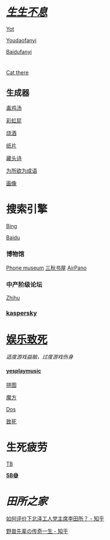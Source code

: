 
# ***[生生不息](https://aidn.jp/mikutap/)***
 

[Yot](https://www.youdao.com/result?word=hello%20world&lang=en)

[Youdaofanyi](https://fanyi.youdao.com)

[Baidufanyi](fanyi.baidu.com)

#
[Cat there](https://m.niucodata.com/cat/cat.php)
## 生成器
[毒鸡汤](https://du.shadiao.app/)

[彩虹屁](https://chp.shadiao.app/)

[烧酒](https://www.thiswaifudoesnotexist.net)

[纸片](https://www.yijiankoutu.com/aiimg/?zhhxx230219-607657637)

[藏头诗](https://cts.chazhi.net/)

[为所欲为成语](https://lab.bangbang93.com/wsyw)

[画像](https://picrew.me/)


# 搜索引擎

[Bing](https://cn.bing.com)

[Baidu](https://www.baidu.com)

### 博物馆
[Phone museum](https://mobilephonemuseum.com/)
[三秋书屋](https://www.d4j.cn/)
[AirPano](https://airpano.com)

### 中产阶级论坛
[Zhihu](https://www.zhihu.com)
### [kaspersky](https://cybermap.kaspersky.com/cn)



# [娱乐致死](https://poki.com)
_适度游戏益脑，过度游戏伤身_
#### [yesplaymusic](https://music.hexo.icu)

[拼图](https://gallerix.asia/)

[魔方](https://tools.bqrdh.com/rubiks-cube/)

[Dos](https://dos.zczc.cz/)

[致死](https://www.crazygames.com/)





# 生死疲劳

[TB](https://tieba.baidu.com)

****[SB😅](https://tieba.baidu.com/p/7553188326)****

# ***田所之家***

[如何评价下北泽工人党主席李田所？ - 知乎](https://www.zhihu.com/question/472851981)

[野兽先辈の传奇一生 - 知乎](https://zhuanlan.zhihu.com/p/164581850)

# 


